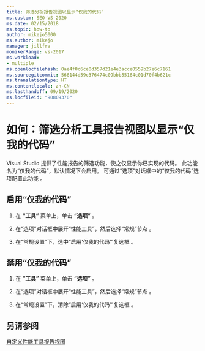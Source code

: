 ```yaml
---
title: 筛选分析报告视图以显示“仅我的代码”
ms.custom: SEO-VS-2020
ms.date: 02/15/2018
ms.topic: how-to
author: mikejo5000
ms.author: mikejo
manager: jillfra
monikerRange: vs-2017
ms.workload:
- multiple
ms.openlocfilehash: 0ae4f0c6ce0d357d21e4e3acce0559b27e6c7161
ms.sourcegitcommit: 566144d59c376474c09bbb55164c01d70f4b621c
ms.translationtype: HT
ms.contentlocale: zh-CN
ms.lasthandoff: 09/19/2020
ms.locfileid: "90809370"
---
```

# <a name="how-to-filter-profiling-tools-report-views-to-display-just-my-code"></a>如何：筛选分析工具报告视图以显示“仅我的代码”

Visual Studio 提供了性能报告的筛选功能，使之仅显示你已实现的代码。 此功能名为“仅我的代码”，默认情况下会启用。 可通过“选项”对话框中的“仅我的代码”选项配置此功能   。

## <a name="to-enable-just-my-code"></a>启用“仅我的代码”

1. 在 **“工具”** 菜单上，单击 **“选项”** 。

2. 在“选项”对话框中展开“性能工具”，然后选择“常规”节点    。

3. 在“常规设置”下，选中“启用‘仅我的代码’”复选框   。

## <a name="to-disable-just-my-code"></a>禁用“仅我的代码”

1. 在 **“工具”** 菜单上，单击 **“选项”** 。

2. 在“选项”对话框中展开“性能工具”，然后选择“常规”节点    。

3. 在“常规设置”下，清除“启用‘仅我的代码’”复选框   。

## <a name="see-also"></a>另请参阅

[自定义性能工具报告视图](../profiling/customizing-performance-tools-report-views.md)
